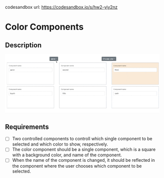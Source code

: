 codesandbox url:
https://codesandbox.io/s/hw2-yjy2nz

# Color Components

## Description

![color_components](hw2.gif)

## Requirements

- [ ] Two controlled components to controll which single component to be selected and which color to show, respectively.
- [ ] The color component should be a single component, which is a square with a background color, and name of the component.
- [ ] When the name of the component is changed, it should be reflected in the component where the user chooses which component to be selected.
